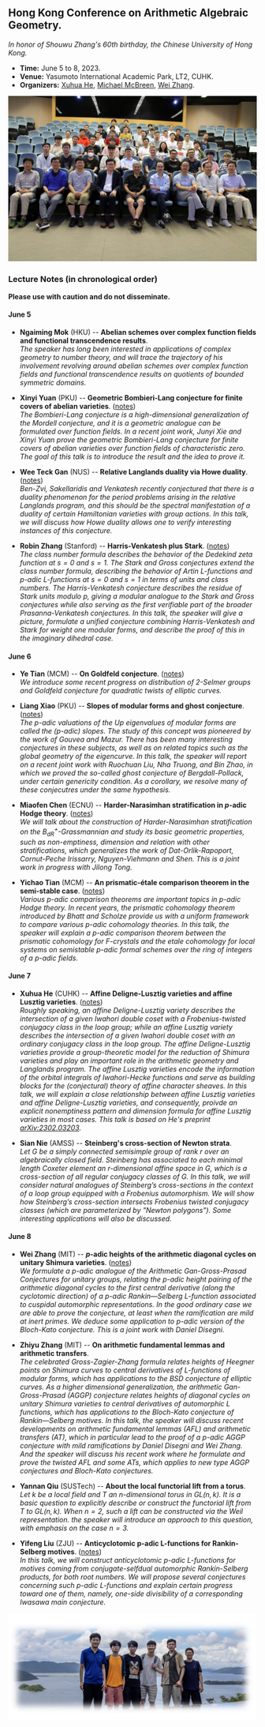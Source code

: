 <head>
    <script src="https://cdn.mathjax.org/mathjax/latest/MathJax.js?config=TeX-AMS-MML_HTMLorMML" type="text/javascript"></script>
    <script type="text/x-mathjax-config">
        MathJax.Hub.Config({
            tex2jax: {
            skipTags: ['script', 'noscript', 'style', 'textarea', 'pre'],
            inlineMath: [['$','$']]
            }
        });
    </script>
</head>


## Hong Kong Conference on Arithmetic Algebraic Geometry.

_In honor of Shouwu Zhang's 60th birthday, the Chinese University of Hong Kong._

- **Time:** June 5 to 8, 2023.
- **Venue:** Yasumoto International Academic Park, LT2, CUHK.
- **Organizers:** [Xuhua He](https://www.math.cuhk.edu.hk/~xuhuahe/), [Michael McBreen](https://sites.google.com/view/mmcbreen/home), [Wei Zhang](https://math.mit.edu/~wz2113/).

![group](././group0.jpg)

### Lecture Notes (in chronological order)

**Please use with caution and do not disseminate.**

#### June 5

- **Ngaiming Mok** (HKU) -- **Abelian schemes over complex function fields and functional transcendence results**. <br/>
_The speaker has long been interested in applications of complex geometry to number theory, and will trace the trajectory of his involvement revolving around abelian schemes over complex function fields and functional transcendence results on quotients of bounded symmetric domains._

- **Xinyi Yuan** (PKU) -- **Geometric Bombieri-Lang conjecture for finite covers of abelian varieties**. ([notes](././Yuan.pdf)) <br/>
_The Bombieri-Lang conjecture is a high-dimensional generalization of the Mordell conjecture, and it is a geometric analogue can be formulated over function fields. In a recent joint work, Junyi Xie and Xinyi Yuan prove the geometric Bombieri-Lang conjecture for finite covers of abelian varieties over function fields of characteristic zero. The goal of this talk is to introduce the result and the idea to prove it._


- **Wee Teck Gan** (NUS) -- **Relative Langlands duality via Howe duality**. ([notes](././Gan.pdf)) <br/>
_Ben-Zvi, Sakellaridis and Venkatesh recently conjectured that there is a duality phenomenon for the period problems arising in the relative Langlands program, and this should be the spectral manifestation of a duality of certain Hamiltonian varieties with group actions. In this talk, we will discuss how Howe duality allows one to verify interesting instances of this conjecture._


- **Robin Zhang** (Stanford) -- **Harris-Venkatesh plus Stark**. ([notes](././RZhang.pdf)) <br/>
_The class number formula describes the behavior of the Dedekind zeta function at $s=0$ and $s=1$. The Stark and Gross conjectures extend the class number formula, describing the behavior of Artin L-functions and p-adic L-functions at $s=0$ and $s=1$ in terms of units and class numbers. The Harris-Venkatesh conjecture describes the residue of Stark units modulo p, giving a modular analogue to the Stark and Gross conjectures while also serving as the first verifiable part of the broader Prasanna-Venkatesh conjectures. In this talk, the speaker will give a picture, formulate a unified conjecture combining Harris-Venkatesh and Stark for weight one modular forms, and describe the proof of this in the imaginary dihedral case._

#### June 6

- **Ye Tian** (MCM) -- **On Goldfeld conjecture**. ([notes](././YeTian.pdf)) <br/>
_We introduce some recent progress on distribution of 2-Selmer groups and Goldfeld conjecture for quadratic twists of elliptic curves._

- **Liang Xiao** (PKU) -- **Slopes of modular forms and ghost conjecture**. ([notes](././Xiao.pdf)) <br/>
_The p-adic valuations of the Up eigenvalues of modular forms are called the (p-adic) slopes. The study of this concept was pioneered by the work of Gouvea and Mazur. There has been many interesting conjectures in these subjects, as well as on related topics such as the global geometry of the eigencurve.  In this talk, the speaker will report on a recent joint work with Ruochuan Liu, Nha Truong, and Bin Zhao, in which we proved the so-called ghost conjecture of Bergdall-Pollack, under certain genericity condition. As a corollary, we resolve many of these conjecutres under the same hypothesis._


- **Miaofen Chen** (ECNU) -- **Harder-Narasimhan stratification in _p_-adic Hodge theory**. ([notes](././Chen.pdf)) <br/>
_We will talk about the construction of Harder-Narasimhan stratification on the $B_{\mathrm{dR}}^+$-Grassmannian and study its basic geometric properties, such as non-emptiness, dimension and relation with other stratifications, which generalizes the work of Dat-Orlik-Rapoport, Cornut-Peche Irissarry, Nguyen-Viehmann and Shen. This is a joint work in progress with Jilong Tong._


- **Yichao Tian** (MCM) -- **An prismatic-étale comparison theorem in the semi-stable case**. ([notes](././YichaoTian.pdf)) <br/>
_Various p-adic comparison theorems are important  topics in p-adic Hodge theory. In recent years, the prismatic cohomology theorem introduced by Bhatt and Scholze provide us with a uniform framework to compare various p-adic cohomology theories. In this talk, the speaker will explain a p-adic comparison theorem between the prismatic cohomology for F-crystals and the etale cohomology for local systems on semistable p-adic formal schemes over the ring of integers of a p-adic fields._

#### June 7

- **Xuhua He** (CUHK) -- **Affine Deligne-Lusztig varieties and affine Lusztig varieties**. ([notes](././He.pdf)) <br/>
_Roughly speaking, an affine Deligne-Lusztig variety describes the intersection of a given Iwahori double coset with a Frobenius-twisted conjugacy class in the loop group; while an affine Lusztig variety describes the intersection of a given Iwahori double coset with an ordinary conjugacy class in the loop group. The affine Deligne-Lusztig varieties provide a group-theoretic model for the reduction of Shimura varieties and play an important role in the arithmetic geometry and Langlands program. The affine Lusztig varieties encode the information of the orbital integrals of Iwahori-Hecke functions and serve as building blocks for the (conjectural) theory of affine character sheaves. In this talk, we will explain a close relationship between affine Lusztig varieties and affine Deligne-Lusztig varieties, and consequently, proivde an explicit nonemptiness pattern and dimension formula for affine Lusztig varieties in most cases. This talk is based on He's preprint [arXiv:2302.03203](https://arxiv.org/abs/2302.03203)._

- **Sian Nie** (AMSS) -- **Steinberg's cross-section of Newton strata**. <br/>
_Let $G$ be a simply connected semisimple group of rank $r$ over an algebraically closed field. Steinberg has associated to each minimal length Coxeter element an $r$-dimensional affine space in $G$, which is a cross-section of all regular conjugacy classes of $G$. In this talk, we will consider natural analogues of Steinberg’s cross-sections in the context of a loop group equipped with a Frobenius automorphism. We will show how Steinberg’s cross-section intersects Frobenius twisted conjugacy classes (which are parameterized by "Newton polygons"). Some interesting applications will also be discussed._



#### June 8

- **Wei Zhang** (MIT) -- **_p_-adic heights of the arithmetic diagonal cycles on unitary Shimura varieties**. ([notes](././Zhang.pdf)) <br/>
_We formulate a p-adic analogue of the Arithmetic Gan-Gross-Prasad Conjectures for unitary groups, relating the p-adic height pairing of the arithmetic diagonal cycles to the first central derivative (along the cyclotomic direction) of a p-adic Rankin—Selberg L-function associated to cuspidal automorphic representations. In the good ordinary case we are able to prove the conjecture, at least when the ramification are mild at inert primes. We deduce some application to p-adic version of the Bloch-Kato conjecture. This is a joint work with Daniel Disegni._

- **Zhiyu Zhang** (MIT) -- **On arithmetic fundamental lemmas and arithmetic transfers**. <br/>
_The celebrated Gross-Zagier-Zhang formula relates heights of Heegner points on Shimura curves to central derivatives of L-functions of modular forms, which has applications to the BSD conjecture of elliptic curves. As a higher dimensional generalization, the arithmetic Gan-Gross-Prasad (AGGP) conjecture relates heights of diagonal cycles on unitary Shimura varieties to central derivatives of automorphic L functions, which has applications to the Bloch-Kato conjecture of Rankin—Selberg motives. In this talk, the speaker will discuss recent developments on arithmetic fundamental lemmas (AFL) and arithmetic transfers (AT), which in particular lead to the proof of a p-adic AGGP conjecture with mild ramifications by Daniel Disegni and Wei Zhang. And the speaker will discuss his recent work where he formulate and prove the twisted AFL and some ATs, which applies to new type AGGP conjectures and Bloch-Kato conjectures._


- **Yannan Qiu** (SUSTech) -- **About the local functorial lift from a torus**. <br/>
_Let $k$ be a local field and $T$ an $n$-dimensional torus in $\mathrm{GL}(n,k)$. It is a basic question to explicitly describe or construct the functorial lift from $T$ to $\mathrm{GL}(n,k)$. When $n=2$, such a lift can be constructed via the Weil representation. the speaker will introduce an approach to this question, with emphasis on the case $n=3$._


- **Yifeng Liu** (ZJU) -- **Anticyclotomic p-adic L-functions for Rankin-Selberg motives**. ([notes](././Liu.pdf)) <br/>
_In this talk, we will construct anticyclotomic p-adic L-functions for motives coming from conjugate-selfdual automorphic Rankin-Selberg products, for both root numbers. We will propose several conjectures concerning such p-adic L-functions and explain certain progress toward one of them, namely, one-side divisibility of a corresponding Iwasawa main conjecture._




![group1](././group1.png)